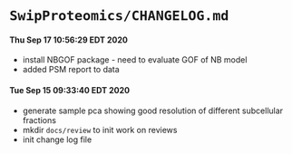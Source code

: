 # `SwipProteomics/CHANGELOG.md`

#### Thu Sep 17 10:56:29 EDT 2020
* install NBGOF package - need to evaluate GOF of NB model
* added PSM report to data

#### Tue Sep 15 09:33:40 EDT 2020
* generate sample pca showing good resolution of different subcellular fractions
* mkdir `docs/review` to init work on reviews
* init change log file



